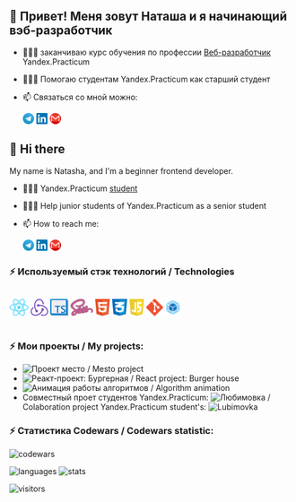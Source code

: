 ## 👋 Привет! Меня зовут Наташа и я начинающий вэб-разработчик
- 👨🏻‍🎓 заканчиваю курс обучения по профессии [Веб-разработчик](https://practicum.yandex.ru/web-plus/) Yandex.Practicum
- 👨🏻‍🍼 Помогаю студентам Yandex.Practicum как старший студент
- 📫 Связаться со мной можно:  

    <a  href="https://t.me/UltraNata" target="_blank"> <img src="./src/social/tg.png" alt="Telegram" height = 20></a>
    <a  href="https://www.linkedin.com/in/natalia-shmatenko-2766b830" target="_blank"> <img src="./src/social/linkedin.png" alt="Linkedin" height = 20></a>
    <a  href="mailto:shmatenko.natalia@gmail.com" target="_blank"> <img src="./src/social/gm.png" alt="Gmail" height = 20></a>
## 👋 Hi there 

My name is Natasha, and I'm a beginner frontend developer.

- 👨🏻‍🎓 Yandex.Practicum [student](https://practicum.yandex.ru/web-plus/) 
- 👨🏻‍🍼 Help junior students of Yandex.Practicum as a senior student
- 📫 How to reach me:  

    <a  href="https://t.me/UltraNata" target="_blank"> <img src="./src/social/tg.png" alt="Telegram" height = 20></a>
    <a  href="https://www.linkedin.com/in/natalia-shmatenko-2766b830" target="_blank"> <img src="./src/social/linkedin.png" alt="Linkedin" height = 20></a>
    <a  href="mailto:shmatenko.natalia@gmail.com" target="_blank"> <img src="./src/social/gm.png" alt="Gmail" height = 20></a>

### ⚡ Используемый стэк технологий / Technologies

<br>
<div>
<a  href="https://reactjs.org" target="_blank"><img src="./src/react_icon.png" alt="React" height = 30></a>
<a  href="https://redux.js.org" target="_blank"><img src="./src/redux_icon.png" alt="Redux" height = 30></a>
<a  href="https://www.typescriptlang.org" target="_blank"><img src="./src/ts_icon.png" alt="typescript" height = 30></a>
<a  href="https://sass-lang.com" target="_blank"><img src="./src/SASS_icon.png" alt="SASS" height = 30></a>
<a  href="https://html.com" target="_blank"><img src="./src/html5_icon.png" alt="HTML5" height = 30></a>
<a  href="https://www.w3.org/Style/CSS/Overview.en.html" target="_blank"><img src="./src/css3_icon.png" alt="CSS3" height = 30></a>
<a  href="https://www.javascript.com" target="_blank"><img src="./src/js_icon.png" alt="JavaScript" height = 30></a>
<a  href="https://git-scm.com" target="_blank"><img src="./src/git_icon.png" alt="git" height = 30></a>
<a  href="https://webpack.js.org" target="_blank"><img src="./src/webpack_icon.png" alt="webpack" height = 30></a>
</div> 
<br> 

### ⚡ Мои проекты / My projects:

- ![Проект место / Mesto project](https://rochernikov.github.io/mesto-project/)</div>
- ![Реакт-проект: Бургерная /  React project: Burger house](https://natashasolntseva.github.io/react-burger/)
- ![Анимация работы алгоритмов / Algorithm animation](https://algososh-n48wpg10k-natashasolntseva.vercel.app/)
- Совместный проет студентов Yandex.Practicum: ![Любимовка](https://lubimovka.art/events) / Colaboration project Yandex.Practicum student's: ![Lubimovka](https://lubimovka.art/events)

</div>

### ⚡ Статистика Codewars / Codewars statistic:
![codewars](https://www.codewars.com/users/rsschool_7ec609f8a21178d7/badges/small)

![languages](https://github-readme-stats.vercel.app/api/top-langs/?username=NatashaSolntseva&bg_color=-45,0e1420,1e2430&count_private=true&border_radius=15&border_color=2e3440&layout=compact&card_width=250&hide_border=true&theme=nord&cache_seconds=1800)
![stats](https://github-readme-stats.vercel.app/api?username=NatashaSolntseva&custom_title=GitHub%20Stats&count_private=true&show_icons=true&bg_color=-45,0e1420,262c38&icon_color=81A1C1&border_radius=15&border_color=2e3440&hide=stars&line_height=24&hide_border=true&theme=nord&cache_seconds=1800)

![visitors](https://visitor-badge.laobi.icu/badge?page_id=NatashaSolntseva.NatashaSolntseva)

<!--
**NatashaSolntseva/NatashaSolntseva** is a ✨ _special_ ✨ repository because its `README.md` (this file) appears on your GitHub profile.

Here are some ideas to get you started:

- 🔭 I’m currently working on ...
- 🌱 I’m currently learning ...
- 👯 I’m looking to collaborate on ...
- 🤔 I’m looking for help with ...
- 💬 Ask me about ...
- 📫 How to reach me: ...
- 😄 Pronouns: ...
- ⚡ Fun fact: ...
-->
